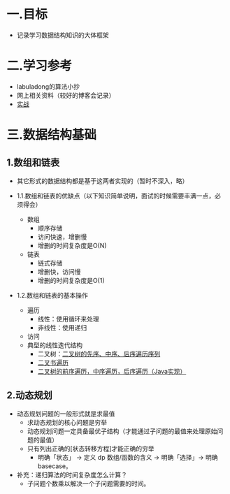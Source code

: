 # 一.目标
+ 记录学习数据结构知识的大体框架

# 二.学习参考
+ labuladong的算法小抄
+ 网上相关资料（较好的博客会记录）
+ [实战](https://leetcode-cn.com/u/mrfish-3/)

# 三.数据结构基础
## 1.数组和链表
  + 其它形式的数据结构都是基于这两者实现的（暂时不深入，略）
+ 1.1.数组和链表的优缺点（以下知识简单说明，面试的时候需要丰满一点，必须得会）
  + 数组
    + 顺序存储
    + 访问快速，增删慢
    + 增删的时间复杂度是O(N)
  + 链表
    + 链式存储
    + 增删快，访问慢
    + 增删的时间复杂度是O(1)  
   
+ 1.2.数组和链表的基本操作
  + 遍历
    + 线性：使用循环来处理
    + 非线性：使用递归
  + 访问
  + 典型的线性迭代结构
    + 二叉树：[二叉树的先序、中序、后序遍历序列](https://blog.csdn.net/qq_34840129/article/details/80619761)
    + [二叉书遍历](https://blog.csdn.net/qq_33243189/article/details/80222629)
    + [二叉树的前序遍历，中序遍历，后序遍历（Java实现）](https://blog.csdn.net/coder__666/article/details/80349039)

## 2.动态规划
+ 动态规划问题的一般形式就是求最值
  + 求动态规划的核心问题是穷举
  + 动态规划问题一定具备最优子结构（才能通过子问题的最值来处理原始问题的最值）
  + 只有列出正确的[状态转移方程]才能正确的穷举
    + 明确「状态」 -> 定义 dp 数组/函数的含义 -> 明确「选择」-> 明确 basecase。
+ 补充：递归算法的时间复杂度怎么计算？
  + 子问题个数乘以解决一个子问题需要的时间。
  
